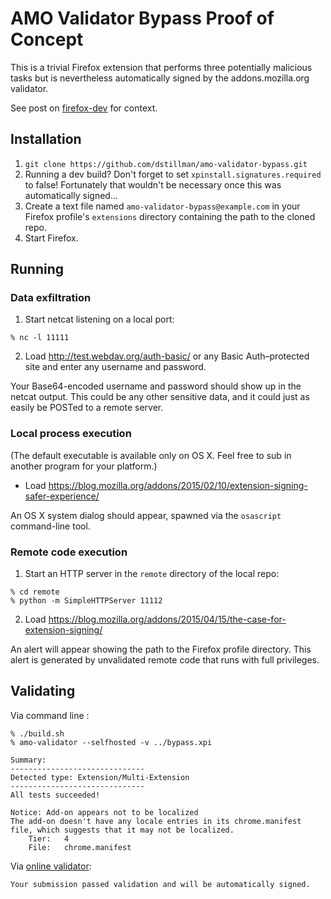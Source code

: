 # AMO Validator Bypass Proof of Concept

This is a trivial Firefox extension that performs three potentially malicious tasks but is nevertheless automatically signed by the addons.mozilla.org validator.

See post on [firefox-dev](https://mail.mozilla.org/pipermail/firefox-dev/2015-November/thread.html) for context.

## Installation

1. `git clone https://github.com/dstillman/amo-validator-bypass.git`
2. Running a dev build? Don't forget to set `xpinstall.signatures.required` to false! Fortunately that wouldn't be necessary once this was automatically signed…
3. Create a text file named `amo-validator-bypass@example.com` in your Firefox profile's `extensions` directory containing the path to the cloned repo.
4. Start Firefox.

## Running

### Data exfiltration

1. Start netcat listening on a local port:

  ```
  % nc -l 11111
  ```

2. Load http://test.webdav.org/auth-basic/ or any Basic Auth–protected site and enter any username and password.

Your Base64-encoded username and password should show up in the netcat output. This could be any other sensitive data, and it could just as easily be POSTed to a remote server.

### Local process execution

(The default executable is available only on OS X. Feel free to sub in another program for your platform.)

- Load https://blog.mozilla.org/addons/2015/02/10/extension-signing-safer-experience/

An OS X system dialog should appear, spawned via the `osascript` command-line tool.

### Remote code execution

1. Start an HTTP server in the `remote` directory of the local repo:

  ```
  % cd remote
  % python -m SimpleHTTPServer 11112
  ```

2. Load https://blog.mozilla.org/addons/2015/04/15/the-case-for-extension-signing/

An alert will appear showing the path to the Firefox profile directory. This alert is generated by unvalidated remote code that runs with full privileges.

## Validating

Via command line
:
```
% ./build.sh
% amo-validator --selfhosted -v ../bypass.xpi

Summary:
------------------------------
Detected type: Extension/Multi-Extension
------------------------------
All tests succeeded!

Notice:	Add-on appears not to be localized
The add-on doesn't have any locale entries in its chrome.manifest file, which suggests that it may not be localized.
	Tier:	4
	File:	chrome.manifest
```

Via [online validator](https://addons.mozilla.org/en-US/developers/addon/validate):

```
Your submission passed validation and will be automatically signed.
```
